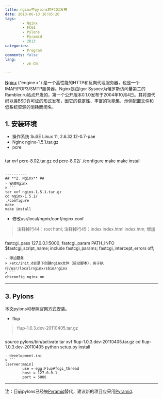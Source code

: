 ```yaml
---
title: nginx中pylons的FCGI发布
date: 2013-06-13 10:05:26
tags:
        - Nginx
        - FCGI
        - Pylons
        - Pyramid
        - 2013
categories:
        - Program
comments: false
lang:
        - zh-CN

---
```

[Nginx](http://nginx.org/) ("engine x") 是一个高性能的HTTP和反向代理服务器，也是一个IMAP/POP3/SMTP服务器。Nginx是由Igor Sysoev为俄罗斯访问量第二的Rambler.ru站点开发的，第一个公开版本0.1.0发布于2004年10月4日。其将源代码以类BSD许可证的形式发布，因它的稳定性、丰富的功能集、示例配置文件和低系统资源的消耗而闻名。

<!-- more -->

## **1. 安装环境** ##
- 操作系统
SuSE Linux 11, 2.6.32.12-0.7-pae
- Nginx
nginx-1.5.1.tar.gz
- pcre
> ```
tar xvf pcre-8.02.tar.gz
cd pcre-8.02/
./configure
make
make install
```

----------
## **2. Nginx** ##
- 安装Nginx
> ```
tar xvf nginx-1.5.1.tar.gz
cd nginx-1.5.1/
./configure
make
make install
```
- 修改usr/local/ngnix/conf/nginx.conf
> 注释掉行44：root html;
> 注释掉行45：index index.html index.htm;
> 增加
> ```
fastcgi_pass   127.0.0.1:5000;
fastcgi_param  PATH_INFO $fastcgi_script_name;
include        fastcgi_params;
fastcgi_intercept_errors off;
```
- 添加服务
> /etc/init.d目录下创建nginx文件（启动脚本），用于执行/usr/local/nginx/sbin/nginx
> ```
chkconfig nginx on
```

----------
## **3. Pylons** ##
本文pylons可参照官网方式安装。
- flup
> flup-1.0.3.dev-20110405.tar.gz
> ```
source pylons/bin/activate
tar xvf flup-1.0.3.dev-20110405.tar.gz
cd flup-1.0.3.dev-20110405
python setup.py install
```
- development.ini
> ```
[server:main]
        use = egg:Flup#fcgi_thread
        host = 127.0.0.1
        port = 5000
```

----------
注：目前pylons已经被[Pyramid](http://www.pylonsproject.org/)替代，建议新的项目应采用[Pyramid](http://www.pylonsproject.org/).